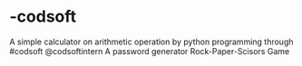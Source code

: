 # -codsoft
A simple calculator on arithmetic operation by python programming through #codsoft @codsoftintern
A password generator
Rock-Paper-Scisors Game
